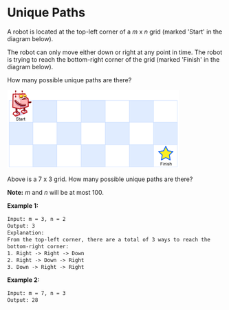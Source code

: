 # Unique Paths

A robot is located at the top-left corner of a _m_ x _n_ grid (marked 'Start' in the diagram below).

The robot can only move either down or right at any point in time. The robot is trying to reach the bottom-right corner of the grid (marked 'Finish' in the diagram below).

How many possible unique paths are there?

![robot_maze](./robot_maze.png)

Above is a 7 x 3 grid. How many possible unique paths are there?

__Note:__ _m_ and _n_ will be at most 100.

__Example 1:__

```pseudo
Input: m = 3, n = 2
Output: 3
Explanation:
From the top-left corner, there are a total of 3 ways to reach the bottom-right corner:
1. Right -> Right -> Down
2. Right -> Down -> Right
3. Down -> Right -> Right
```

__Example 2:__

```pseudo
Input: m = 7, n = 3
Output: 28
```